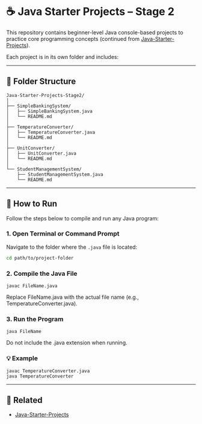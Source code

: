 # ☕ Java Starter Projects – Stage 2

This repository contains beginner-level Java console-based projects to practice core programming concepts (continued from [Java-Starter-Projects](https://github.com/raushan728/Java-Starter-Projects)).

Each project is in its own folder and includes:

---

## 📁 Folder Structure
```
Java-Starter-Projects-Stage2/
│
├── SimpleBankingSystem/
│   ├── SimpleBankingSystem.java
│   └── README.md
│
├── TemperatureConverter/
│   ├── TemperatureConverter.java
│   └── README.md
│
├── UnitConverter/
│   ├── UnitConverter.java
│   └── README.md
│
└── StudentManagementSystem/
    ├── StudentManagementSystem.java
    └── README.md
```
---

## 🚀 How to Run

Follow the steps below to compile and run any Java program:

### 1. Open Terminal or Command Prompt  
Navigate to the folder where the `.java` file is located:

```bash
cd path/to/project-folder
```
### 2. Compile the Java File
```
javac FileName.java
```
Replace FileName.java with the actual file name (e.g., TemperatureConverter.java).

### 3. Run the Program
```
java FileName
```
Do not include the .java extension when running.

### 💡 Example
```
javac TemperatureConverter.java
java TemperatureConverter
```
---

## 🔗 Related
- [Java-Starter-Projects](https://github.com/raushan728/Java-Starter-Projects)


